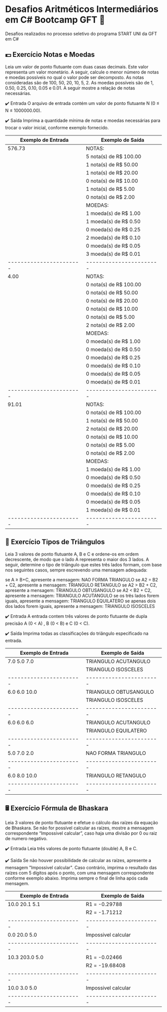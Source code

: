 # Desafios Aritméticos Intermediários em C# Bootcamp GFT 📝

Desafios realizados no processo seletivo do programa START UNI da GFT em C#

## 💵 Exercício Notas e Moedas

Leia um valor de ponto flutuante com duas casas decimais. Este valor representa um valor monetário. A seguir, calcule o menor número de notas e moedas possíveis no qual o valor pode ser decomposto. As notas consideradas são de 100, 50, 20, 10, 5, 2. As moedas possíveis são de 1, 0.50, 0.25, 0.10, 0.05 e 0.01. A seguir mostre a relação de notas necessárias.

✔️ Entrada
O arquivo de entrada contém um valor de ponto flutuante N (0 ≤ N ≤ 1000000.00).

✔️ Saída
Imprima a quantidade mínima de notas e moedas necessárias para trocar o valor inicial, conforme exemplo fornecido.

| Exemplo de Entrada    | Exemplo de Saída      | 
|-----------------------|-----------------------|
|576.73                 | NOTAS:                |
|                       |5 nota(s) de R$ 100.00 |
|                       |1 nota(s) de R$ 50.00  |
|                       |1 nota(s) de R$ 20.00  |
|                       |0 nota(s) de R$ 10.00  |
|                       |1 nota(s) de R$ 5.00   |
|                       |0 nota(s) de R$ 2.00   |
|                       |MOEDAS:                |
|                       |1 moeda(s) de R$ 1.00  |
|                       |1 moeda(s) de R$ 0.50  |
|                       |0 moeda(s) de R$ 0.25  |
|                       |2 moeda(s) de R$ 0.10  |
|                       |0 moeda(s) de R$ 0.05  |
|                       |3 moeda(s) de R$ 0.01  |
|-----------------------|-----------------------|
|4.00                   | NOTAS:                |
|                       |0 nota(s) de R$ 100.00 |
|                       |0 nota(s) de R$ 50.00  |
|                       |0 nota(s) de R$ 20.00  |
|                       |0 nota(s) de R$ 10.00  |
|                       |0 nota(s) de R$ 5.00   |
|                       |2 nota(s) de R$ 2.00   |
|                       |MOEDAS:                |
|                       |0 moeda(s) de R$ 1.00  |
|                       |0 moeda(s) de R$ 0.50  |
|                       |0 moeda(s) de R$ 0.25  |
|                       |0 moeda(s) de R$ 0.10  |
|                       |0 moeda(s) de R$ 0.05  |
|                       |0 moeda(s) de R$ 0.01  |
|-----------------------|-----------------------|
|91.01                  | NOTAS:                |
|                       |0 nota(s) de R$ 100.00 |
|                       |1 nota(s) de R$ 50.00  |
|                       |2 nota(s) de R$ 20.00  |
|                       |0 nota(s) de R$ 10.00  |
|                       |0 nota(s) de R$ 5.00   |
|                       |0 nota(s) de R$ 2.00   |
|                       |MOEDAS:                |
|                       |1 moeda(s) de R$ 1.00  |
|                       |0 moeda(s) de R$ 0.50  |
|                       |0 moeda(s) de R$ 0.25  |
|                       |0 moeda(s) de R$ 0.10  |
|                       |0 moeda(s) de R$ 0.05  |
|                       |1 moeda(s) de R$ 0.01  |
|-----------------------|-----------------------|

## 🔺 Exercício Tipos de Triângulos

Leia 3 valores de ponto flutuante A, B e C e ordene-os em ordem decrescente, de modo que o lado A representa o maior dos 3 lados. A seguir, determine o tipo de triângulo que estes três lados formam, com base nos seguintes casos, sempre escrevendo uma mensagem adequada:

se A ≥ B+C, apresente a mensagem: NAO FORMA TRIANGULO
se A2 = B2 + C2, apresente a mensagem: TRIANGULO RETANGULO
se A2 > B2 + C2, apresente a mensagem: TRIANGULO OBTUSANGULO
se A2 < B2 + C2, apresente a mensagem: TRIANGULO ACUTANGULO
se os três lados forem iguais, apresente a mensagem: TRIANGULO EQUILATERO
se apenas dois dos lados forem iguais, apresente a mensagem: TRIANGULO ISOSCELES

✔️ Entrada
A entrada contem três valores de ponto flutuante de dupla precisão A (0 < A) , B (0 < B) e C (0 < C).

✔️ Saída
Imprima todas as classificações do triângulo especificado na entrada.

| Exemplo de Entrada    | Exemplo de Saída      | 
|-----------------------|-----------------------|
|7.0 5.0 7.0            | TRIANGULO ACUTANGULO  |
|                       | TRIANGULO ISOSCELES   |
|-----------------------|-----------------------|
|6.0 6.0 10.0           | TRIANGULO OBTUSANGULO |
|                       | TRIANGULO ISOSCELES   |
|-----------------------|-----------------------|
|6.0 6.0 6.0            | TRIANGULO ACUTANGULO  |
|                       | TRIANGULO EQUILATERO  |
|-----------------------|-----------------------|
|5.0 7.0 2.0            | NAO FORMA TRIANGULO   |
|-----------------------|-----------------------|
|6.0 8.0 10.0           | TRIANGULO RETANGULO   |
|-----------------------|-----------------------|

## 🖩 Exercício Fórmula de Bhaskara

Leia 3 valores de ponto flutuante e efetue o cálculo das raízes da equação de Bhaskara. Se não for possível calcular as raízes, mostre a mensagem correspondente “Impossivel calcular”, caso haja uma divisão por 0 ou raiz de numero negativo.

✔️ Entrada
Leia três valores de ponto flutuante (double) A, B e C.

✔️ Saída
Se não houver possibilidade de calcular as raízes, apresente a mensagem "Impossivel calcular". Caso contrário, imprima o resultado das raízes com 5 dígitos após o ponto, com uma mensagem correspondente conforme exemplo abaixo. Imprima sempre o final de linha após cada mensagem.

| Exemplo de Entrada    | Exemplo de Saída      | 
|-----------------------|-----------------------|
|10.0 20.1 5.1          | R1 = -0.29788         |
|                       | R2 = -1.71212         |
|-----------------------|-----------------------|
|0.0 20.0 5.0           | Impossivel calcular   |
|-----------------------|-----------------------|
|10.3 203.0 5.0         | R1 = -0.02466         |
|                       | R2 = -19.68408        |
|-----------------------|-----------------------|
|10.0 3.0 5.0           | Impossivel calcular   |
|-----------------------|-----------------------|